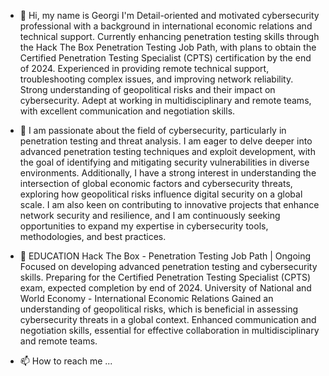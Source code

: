 - 👋 Hi, my name is Georgi
  I'm Detail-oriented and motivated cybersecurity professional with a background in international economic relations and technical support. Currently enhancing penetration testing skills through the Hack The Box Penetration Testing Job Path, with plans to obtain the Certified Penetration Testing Specialist (CPTS) certification by the end of 2024. Experienced in providing remote technical support, troubleshooting complex issues, and improving network reliability. Strong understanding of geopolitical risks and their impact on cybersecurity. Adept at working in multidisciplinary and remote teams, with excellent communication and negotiation skills.
  
- 👀 I am passionate about the field of cybersecurity, particularly in penetration testing and threat analysis. I am eager to delve deeper into advanced penetration testing techniques and exploit development, with the goal of identifying and mitigating security vulnerabilities in diverse environments. Additionally, I have a strong interest in understanding the intersection of global economic factors and cybersecurity threats, exploring how geopolitical risks influence digital security on a global scale. I am also keen on contributing to innovative projects that enhance network security and resilience, and I am continuously seeking opportunities to expand my expertise in cybersecurity tools, methodologies, and best practices.

- 🌱 EDUCATION
  Hack The Box - Penetration Testing Job Path | Ongoing 
Focused on developing advanced penetration testing and cybersecurity skills. 
Preparing for the Certified Penetration Testing Specialist (CPTS) exam, expected completion by end of 2024. 
  University of National and World Economy - International Economic Relations
Gained an understanding of geopolitical risks, which is beneficial in assessing cybersecurity threats in a global context.
Enhanced communication and negotiation skills, essential for effective collaboration in multidisciplinary and remote teams.

- 📫 How to reach me ...


<!---
Jhonny861/Jhonny861 is a ✨ special ✨ repository because its `README.md` (this file) appears on your GitHub profile.
You can click the Preview link to take a look at your changes.
--->
